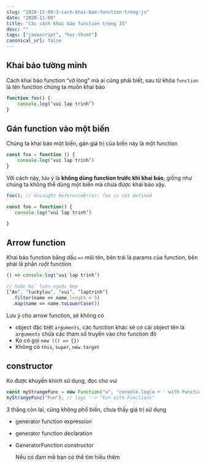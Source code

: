```yaml
---
slug: "2020-11-09-3-cach-khai-bao-function-trong-js"
date: "2020-11-09"
title: "Các cách khai báo function trong JS"
desc: ""
tags: ["javascript", "hoc-thuat"]
canonical_url: false
---
```


## Khai báo tường minh

Cách khai báo function “vở lòng” mà ai cũng phải biết, sau từ khóa `function` là tên function chúng ta muốn khai báo

```js
function foo() {
	console.log(‘vui lap trinh’)
}
```
## Gán function vào một biến

Chúng ta khai báo một biến, gán giá trị của biến này là một function

```js
const foo = function () {
	console.log(‘vui lap trinh’)
}
```

Với cách này, lưu ý là **không dùng function trước khi khai báo**, giống như chúng ta không thể dùng một biến mà chưa được khai báo vậy.

```js
foo(); // Uncaught ReferenceError: foo is not defined

const foo = function() {
   console.log(‘vui lap trinh’)

}
```

## Arrow function
Khai báo function bằng dấu `=>` mũi tên, bên trái là params của function, bên phải là phần *ruột* function
```js
() => console.log(‘vui lap trinh’)

// hoặc bỏ luôn ngoặc kép
[‘An’, ‘luckyluu’, ‘vui’, ‘laptrinh’]
  .filter(name => name.length > 5)
  .map(name => name.toLowerCase())
```

Lưu ý cho arrow function, sẽ không có

- object đặc biệt `arguments`, các function khác sẽ có cái object tên là `arguments` chứa các tham số truyền vào cho function đó
- Ko có gọi `new (() => {})`
- Không có `this`, `super`, `new.target`

## constructor

Ko được khuyến khích sử dụng, đọc cho vui

```js
const myStrangeFunc = new Function("a", "console.log(a + ' with Functions')");
myStrangeFunc("Fun"); // logs --> "Fun with Functions"
```

3 thằng còn lại, cũng không phổ biến, chưa thấy giá trị sử dụng

- generator function expression

- generator function declaration

- GeneratorFunction constructor

  Nếu có đam mê bạn có thể tìm hiểu thêm